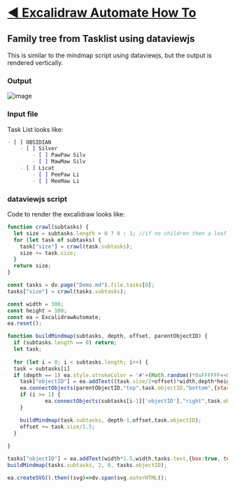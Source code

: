 # [◀ Excalidraw Automate How To](../readme.md)
## Family tree from Tasklist using dataviewjs
This is similar to the mindmap script using dataviewjs, but the output is rendered vertically.

### Output
![image](https://user-images.githubusercontent.com/14358394/117549637-d3ecc280-b03b-11eb-952a-840a9a75b6ca.png)

### Input file
Task List looks like:
```markdown
- [ ] OBSIDIAN
    - [ ] Silver
        - [ ] PawPaw Silv
        - [ ] MawMaw Silv
    - [ ] Licat
        - [ ] PeePaw Li
        - [ ] MeeMaw Li
```

### dataviewjs script
Code to render the excalidraw looks like:
```javascript
function crawl(subtasks) {
  let size = subtasks.length > 0 ? 0 : 1; //if no children then a leaf with size 1
  for (let task of subtasks) {
    task["size"] = crawl(task.subtasks);
    size += task.size;
  }
  return size;
}

const tasks = dv.page("Demo.md").file.tasks[0];
tasks["size"] = crawl(tasks.subtasks);

const width = 300;
const height = 100;
const ea = ExcalidrawAutomate;
ea.reset();

function buildMindmap(subtasks, depth, offset, parentObjectID) {
  if (subtasks.length == 0) return;
  let task;
  
  for (let i = 0; i < subtasks.length; i++) {
  task = subtasks[i]
  if (depth == 1) ea.style.strokeColor = '#'+(Math.random()*0xFFFFFF<<0).toString(16).padStart(6,"0");
    task["objectID"] = ea.addText((task.size/2+offset)*width,depth*height,task.text,{box:true})
    ea.connectObjects(parentObjectID,"top",task.objectID,"bottom",{startArrowHead: 'arrow', endArrowHead: 'dot'});
    if (i >= 1) {
            ea.connectObjects(subtasks[i-1]['objectID'],"right",task.objectID,"left", {endArrowHead: 'none'});
    }

    buildMindmap(task.subtasks, depth-1,offset,task.objectID);
    offset += task.size/1.5;
  }
 
}

tasks["objectID"] = ea.addText(width*1.5,width,tasks.text,{box:true, textAlign:"center"});    
buildMindmap(tasks.subtasks, 2, 0, tasks.objectID);

ea.createSVG().then((svg)=>dv.span(svg.outerHTML));
```